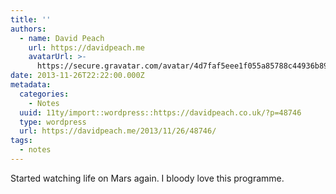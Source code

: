 ```yaml
---
title: ''
authors:
  - name: David Peach
    url: https://davidpeach.me
    avatarUrl: >-
      https://secure.gravatar.com/avatar/4d7faf5eee1f055a85788c44936b8995eaab6dfb004e7854ec747ccb272e91ee?s=96&d=mm&r=g
date: 2013-11-26T22:22:00.000Z
metadata:
  categories:
    - Notes
  uuid: 11ty/import::wordpress::https://davidpeach.co.uk/?p=48746
  type: wordpress
  url: https://davidpeach.me/2013/11/26/48746/
tags:
  - notes
---
```

Started watching life on Mars again. I bloody love this programme.